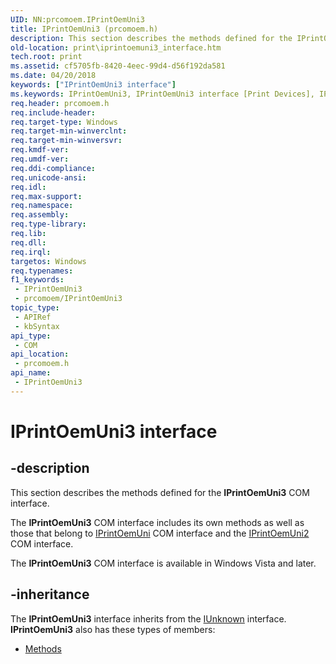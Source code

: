 ```yaml
---
UID: NN:prcomoem.IPrintOemUni3
title: IPrintOemUni3 (prcomoem.h)
description: This section describes the methods defined for the IPrintOemUni3 COM interface.
old-location: print\iprintoemuni3_interface.htm
tech.root: print
ms.assetid: cf5705fb-8420-4eec-99d4-d56f192da581
ms.date: 04/20/2018
keywords: ["IPrintOemUni3 interface"]
ms.keywords: IPrintOemUni3, IPrintOemUni3 interface [Print Devices], IPrintOemUni3 interface [Print Devices],described, prcomoem/IPrintOemUni3, print.iprintoemuni3_interface, print_unidrv-pscript_rendering_631f975d-1d52-4db8-8e90-71cdb99f4ef1.xml
req.header: prcomoem.h
req.include-header: 
req.target-type: Windows
req.target-min-winverclnt: 
req.target-min-winversvr: 
req.kmdf-ver: 
req.umdf-ver: 
req.ddi-compliance: 
req.unicode-ansi: 
req.idl: 
req.max-support: 
req.namespace: 
req.assembly: 
req.type-library: 
req.lib: 
req.dll: 
req.irql: 
targetos: Windows
req.typenames: 
f1_keywords:
 - IPrintOemUni3
 - prcomoem/IPrintOemUni3
topic_type:
 - APIRef
 - kbSyntax
api_type:
 - COM
api_location:
 - prcomoem.h
api_name:
 - IPrintOemUni3
---
```


# IPrintOemUni3 interface


## -description

This section describes the methods defined for the <b>IPrintOemUni3</b> COM interface.

The <b>IPrintOemUni3</b> COM interface includes its own methods as well as those that belong to <a href="/windows-hardware/drivers/ddi/prcomoem/nn-prcomoem-iprintoemuni">IPrintOemUni</a> COM interface and the <a href="/windows-hardware/drivers/ddi/prcomoem/nn-prcomoem-iprintoemuni2">IPrintOemUni2</a> COM interface.

The <b>IPrintOemUni3</b> COM interface is available in Windows Vista and later.

## -inheritance

The <b xmlns:loc="https://microsoft.com/wdcml/l10n">IPrintOemUni3</b> interface inherits from the <a href="/windows/win32/api/unknwn/nn-unknwn-iunknown">IUnknown</a> interface. <b>IPrintOemUni3</b> also has these types of members:
<ul>
<li><a href="https://docs.microsoft.com/">Methods</a></li>
</ul>